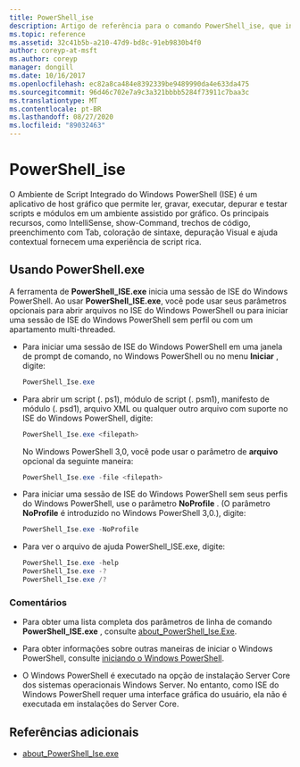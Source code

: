 ```yaml
---
title: PowerShell_ise
description: Artigo de referência para o comando PowerShell_ise, que inicia uma sessão de Ambiente de Script Integrado do Windows PowerShell (ISE).
ms.topic: reference
ms.assetid: 32c41b5b-a210-47d9-bd8c-91eb9830b4f0
author: coreyp-at-msft
ms.author: coreyp
manager: dongill
ms.date: 10/16/2017
ms.openlocfilehash: ec82a8ca484e8392339be9489990da4e633da475
ms.sourcegitcommit: 96d46c702e7a9c3a321bbbb5284f73911c7baa3c
ms.translationtype: MT
ms.contentlocale: pt-BR
ms.lasthandoff: 08/27/2020
ms.locfileid: "89032463"
---
```

# <a name="powershell_ise"></a>PowerShell_ise

O Ambiente de Script Integrado do Windows PowerShell (ISE) é um aplicativo de host gráfico que permite ler, gravar, executar, depurar e testar scripts e módulos em um ambiente assistido por gráfico. Os principais recursos, como IntelliSense, show-Command, trechos de código, preenchimento com Tab, coloração de sintaxe, depuração Visual e ajuda contextual fornecem uma experiência de script rica.

## <a name="using-powershellexe"></a>Usando PowerShell.exe

A ferramenta de **PowerShell_ISE.exe** inicia uma sessão de ISE do Windows PowerShell. Ao usar **PowerShell_ISE.exe**, você pode usar seus parâmetros opcionais para abrir arquivos no ISE do Windows PowerShell ou para iniciar uma sessão de ISE do Windows PowerShell sem perfil ou com um apartamento multi-threaded.

- Para iniciar uma sessão de ISE do Windows PowerShell em uma janela de prompt de comando, no Windows PowerShell ou no menu **Iniciar** , digite:

  ```powershell
  PowerShell_Ise.exe
  ```

- Para abrir um script (. ps1), módulo de script (. psm1), manifesto de módulo (. psd1), arquivo XML ou qualquer outro arquivo com suporte no ISE do Windows PowerShell, digite:

  ```powershell
  PowerShell_Ise.exe <filepath>
  ```

  No Windows PowerShell 3,0, você pode usar o parâmetro de **arquivo** opcional da seguinte maneira:

  ```powershell
  PowerShell_Ise.exe -file <filepath>
  ```

- Para iniciar uma sessão de ISE do Windows PowerShell sem seus perfis do Windows PowerShell, use o parâmetro **NoProfile** . (O parâmetro **NoProfile** é introduzido no Windows PowerShell 3,0.), digite:

  ```powershell
  PowerShell_Ise.exe -NoProfile
  ```

- Para ver o arquivo de ajuda PowerShell_ISE.exe, digite:

    ```powershell
    PowerShell_Ise.exe -help
    PowerShell_Ise.exe -?
    PowerShell_Ise.exe /?
    ```

### <a name="remarks"></a>Comentários

- Para obter uma lista completa dos parâmetros de linha de comando **PowerShell_ISE.exe** , consulte [about_PowerShell_Ise.Exe](/powershell/module/microsoft.powershell.core/about/about_powershell_ise_exe).

- Para obter informações sobre outras maneiras de iniciar o Windows PowerShell, consulte [iniciando o Windows PowerShell](/powershell/scripting/windows-powershell/starting-windows-powershell).

- O Windows PowerShell é executado na opção de instalação Server Core dos sistemas operacionais Windows Server. No entanto, como ISE do Windows PowerShell requer uma interface gráfica do usuário, ela não é executada em instalações do Server Core.

## <a name="additional-references"></a>Referências adicionais

- [about_PowerShell_Ise.exe](/powershell/module/microsoft.powershell.core/about/about_powershell_exe)
